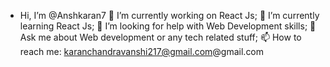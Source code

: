 -  Hi, I’m @Anshkaran7
🔭 I’m currently working on React Js;
🌱 I’m currently learning React Js;
🤔 I’m looking for help with Web Development skills;
💬 Ask me about Web development or any tech related stuff;
📫 How to reach me: karanchandravanshi217@gmail.com@gmail.com

         

